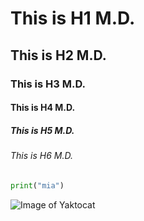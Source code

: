 # This is H1 M.D.
## This is H2 M.D.
### This is H3 M.D.
#### This is H4 M.D.
##### This is H5 M.D.
###### This is H6 M.D.

``` python
print("mia")
```

![Image of Yaktocat](https://octodex.github.com/images/yaktocat.png)
